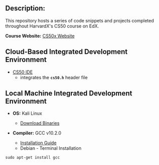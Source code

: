 
## Description:
This repository hosts a series of code snippets and projects completed throughout HarvardX's CS50 course on EdX.

**Course Website:** [CS50x Website](https://cs50.harvard.edu/x/2020/)

## Cloud-Based Integrated Development Environment
* [CS50 IDE](https://ide.cs50.io/)
    * integrates the **`cs50.h`** header file

## Local Machine Integrated Development Environment
* **OS:** Kali Linux
    * [Download Binaries](https://cdimage.kali.org/)
    
* **Compiler:** GCC v10.2.0
    * [Installation Guide](https://gcc.gnu.org/install/)
    * Debian - Terminal Installation
```console
sudo apt-get install gcc
```
